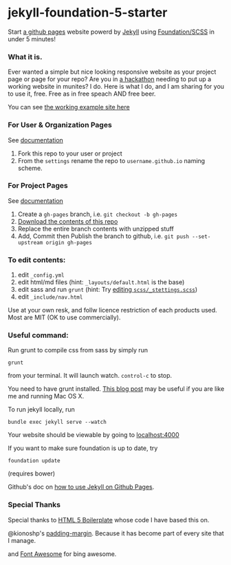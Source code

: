 jekyll-foundation-5-starter
===========================

Start [a github pages](https://pages.github.com/) website powerd by [Jekyll](http://jekyllrb.com/docs/quickstart/) using [Foundation/SCSS](http://foundation.zurb.com/docs/sass.html) in under 5 minutes! 

### What it is.

Ever wanted a simple but nice looking responsive website as your project page or page for your repo? Are you in [a hackathon](http://baseballhackday.com) needing to put up a working website in munites? I do. Here is what I do, and I am sharing for you to use it, free. Free as in free speach AND free beer.

You can see [the working example site here](http://daigofuji.github.io/jekyll-foundation-5-starter/)

### For User & Organization Pages
See [documentation](https://help.github.com/articles/user-organization-and-project-pages/)

1. Fork this repo to your user or project
2. From the `settings` rename the repo to `username.github.io` naming scheme.

### For Project Pages
See [documentation](https://help.github.com/articles/user-organization-and-project-pages/#project-pages)

1. Create a `gh-pages` branch, i.e. `git checkout -b gh-pages`
2. [Download the contents of this repo](https://github.com/daigofuji/jekyll-foundation-5-starter/archive/master.zip)
3. Replace the entire branch contents with unzipped stuff
4. Add, Commit then Publish the branch to github, i.e. `git push --set-upstream origin gh-pages`

### To edit contents:
1. edit `_config.yml`
2. edit html/md files (hint: `_layouts/default.html` is the base)
3. edit sass and run `grunt` (hint: Try [editing `scss/_stettings.scss`](http://foundation.zurb.com/docs/using-sass.html))
4. edit `_include/nav.html` 

Use at your own resk, and follw licence restriction of each products used. Most are MIT (OK to use commercially).

### Useful command:

Run grunt to compile css from sass by simply run 

`grunt`

from your terminal. It will launch watch. <code>control-c</code> to stop.

You need to have grunt installed. <a href="http://daigo.org/2013/11/installing-npm-on-mavericks-macbook-pro/">This blog post</a> may be useful if you are like me and running Mac OS X.

To run jekyll locally, run 

`bundle exec jekyll serve --watch`

Your website should be viewable by going to [localhost:4000](http://localhost:4000/)

If you want to make sure foundation is up to date, try 

`foundation update`

(requires bower)

Github's doc on <a href="https://help.github.com/articles/using-jekyll-with-pages">how to use Jekyll on Github Pages</a>. 


### Special Thanks

Special thanks to <a href="https://github.com/h5bp/html5-boilerplate">HTML 5 Boilerplate</a> whose code I have based this on.

@kionoshp's <a href="https://github.com/kianoshp/SASS-CSS-Boilerplate">padding-margin</a>. Because it has become part of every site that I manage. 

and <a href="http://fortawesome.github.io/Font-Awesome/">Font Awesome</a> for bing awesome. 


